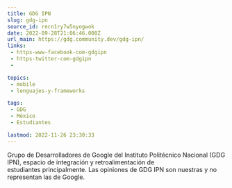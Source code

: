 ```yaml
---
title: GDG IPN
slug: gdg-ipn
source_id: recn1ry7w5nyogwok
date: 2022-09-28T21:06:46.000Z
url_main: https://gdg.community.dev/gdg-ipn/
links: 
 - https-www-facebook-com-gdgipn
 - https-twitter-com-gdgipn
 - 

topics: 
 - mobile
 - lenguajes-y-frameworks

tags: 
 - GDG
 - México
 - Estudiantes

lastmod: 2022-11-26 23:30:33
---
```


Grupo de Desarrolladores de Google del Instituto Politécnico Nacional (GDG IPN), espacio de integración y retroalimentación de estudiantes principalmente. Las opiniones de GDG IPN son nuestras y no representan las de Google.
